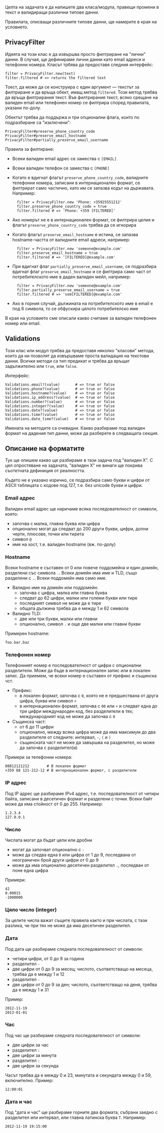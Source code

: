 Целта на задачата е да напишете два класа/модула, правещи промени в текст и валидиращи различни типове данни.

Правилата, описващи различните типове данни, ще намерите в края на условието.

## PrivacyFilter

Идеята на този клас е да извършва просто филтриране на "лични" данни. В случая, ще дефинираме лични данни като email адреси и телефонни номера. Класът трбява да предоставя следния интерфейс:

	filter = PrivacyFilter.new(text)
	filter.filtered # => returns the filtered text

Тоест, да може да се конструира с един аргумент — текстът за филтриране и да връща обект, имащ метод `filtered`. Този метод трябва да връща филтрирания текст. Във филтрирания текст, всяко срещане на валиден email или телефонен номер се филтрира според правилата, указани по-долу.

Обектът трябва да поддържа и три опционални флага, които по подразбиране са "изключени":

	PrivacyFilter#preserve_phone_country_code
	PrivacyFilter#preserve_email_hostname
	PrivacyFilter#partially_preserve_email_username

Правила за филтиране:

- Всеки валиден email адрес се замества с `[EMAIL]`
- Всеки валиден телефон се замества с `[PHONE]`
- Когато е вдигнат флагът `preserve_phone_country_code`, валидните телефонни номера, записани в интернационален формат, се филтрират само частично, като им се запазва кодът на държавата. Например:

		filter = PrivacyFilter.new 'Phone: +35925551212'
		filter.preserve_phone_country_code = true
		filter.filtered # => 'Phone: +359 [FILTERED]'

- Ако номерът не е в интернационален формат, се филтрира целия и флагът `preserve_phone_country_code` трябва да се игнорира
- Когато флагът `preserve_email_hostname` е истина, се запазва hostname-частта от валидните email адреси, например:

		filter = PrivacyFilter.new 'someone@example.com'
		filter.preserve_email_hostname = true
		filter.filtered # => '[FILTERED]@example.com'
- При вдигнат флаг `partially_preserve_email_username`, се подразбира вдигнат флаг `preserve_email_hostname` и се филтрира само част от потребителското име в даден валиден мейл, например:

		filter = PrivacyFilter.new 'someone@example.com'
		filter.partially_preserve_email_username = true
		filter.filtered # => 'som[FILTERED]@example.com'

- Ако в горния случай, дължината на потребителското име в email е под 6 символа, то се обфускира цялото потребителско име

В края на условието сме описали какво считаме за валиден телефонен номер или email.

## Validations

Този клас или модул трябва да предоставя няколко "класови" метода, които да ни позволят да извършваме проста валидация на текстови данни. Всички методи са тип предикат и трябва да връщат задължително или `true`, или `false`.

Интерфейс:

	Validations.email?(value)       # => true or false
	Validations.phone?(value)       # => true or false
	Validations.hostname?(value)    # => true or false
	Validations.ip_address?(value)  # => true or false
	Validations.number?(value)      # => true or false
	Validations.integer?(value)     # => true or false
	Validations.date?(value)        # => true or false
	Validations.time?(value)        # => true or false
	Validations.date_time?(value)   # => true or false

Имената на методите са очевидни. Какво разбираме под валиден формат на дадения тип данни, може да разберете в следващата секция.

## Описание на форматите

Тук ще опишем какво ще разбираме в тази задача под "валиден Х". С цел опростяване на задачата, "валиден Х" не винаги ще покрива съотетната дефиниция от реалността.

Където не е указано изрично, се подразбира само букви и цифри от ASCII таблицата с кодове под 127, т.е. без unicode букви и цифри.

### Email адрес

Валиден email адрес ще наричаме всяка последователност от символи, която:

- започва с малка, главна буква или цифра
- опционално могат да следват до 200 други букви, цифри, долни черти, плюсове, точки или тирета
- символ `@`
- име на хост, т.е. валиден hostname (вж. по-долу)

### Hostname

Всеки hostname е съставен от 0 или повече поддомейна и един домейн, разделени със символа `.`. Всеки домейн има име и TLD, също разделени с `.`. Всеки поддомейн има само име.

- Валидно име на домейн или поддомейн:
	- започва с цифра, малка или главна буква
	- следват до 62 цифри, малки или големи букви или тире
	- последният символ не може да е тире
	- общата дължина трябва да е между 1 и 62 символа
- Валидно TLD:
	- две или три букви, малки или главни
	- опционално, символ `.` и още две малки или главни букви

Примерен hostname:

	foo.bar.baz

### Телефонен номер

Телефонният номер е последователност от цифри с опционални разделители. Може да бъде в интернационален запис или в локален запис. Да приемем, че всеки номер е съставен от префикс и същинска чст.

- Префикс:
	- в локален формат, започва с `0`, която не е предшествана от друга цифра, буква или символ `+`
	- в интернационален формат, започва с `00` или `+` и следват една до три цифри международен код, без разделители в тях; международният код не може да започва с `0`
- Същинска част:
	- от 6 до 11 цифри
	- опционално, между всяка цифра може да има максимум до два разделителя от следните: интервал, `-`, `(` и `)`
	- същинската част не може да завършва на разделител, но може да започва с разделител(и)

Примери за телефонни номера:

	08812121212        # В локален формат
	+359 88 121-212-12 # В интернационален формат, с разделители

### IP адрес

Под IP адрес ще разбираме IPv4 адрес, т.е. последователност от четири байта, записани в десетичен формат и разделени с точки. Всеки байт може да има стойност от 0 до 255. Например:

	1.2.3.4
	127.0.0.1

### Число

Числата могат да бъдат цели или дробни

- могат да започват опционално с `-`
- може да следва една `0` или цифра от 1 до 9, последвана от неограничен брой други цифри от 0 до 9
- може да има опционално десетичен разделител `.`, последван от поне една цифра

Примери:

	42
	0.00015
	-1000000

### Цяло число (integer)

За целите числа важат същите правила както и при числата, с тази разлика, че при тях не може да има десетичен разделител.

### Дата

Под дата ще разбираме следната последователност от символи:

- четири цифри, от 0 до 9 за година
- разделител `-`
- две цифри от 0 до 9 за месец; числото, съответстващо на месеца, трябва да е между 1 и 12
- разделител `-`
- две цифри от 0 до 9 за ден; числото, съответстващо на деня, трябва да е между 1 и 31

Пример:

	2012-11-19
	2013-01-01

### Час

Под час ще разбираме следната последователност от символи:

- две цифри за час
- разделител `:`
- две цифри за минута
- разделител `:`
- две цифри за секунда

Часът трябва да е между 0 и 23, минутата и секундата между 0 и 59, включително. Пример:

	12:00:01

### Дата и час

Под "дата и час" ще разбираме горните два формата, събрани заедно с разделител или интервал, или главна латинска буква `T`. Например:

	2012-11-19 19:15:00
